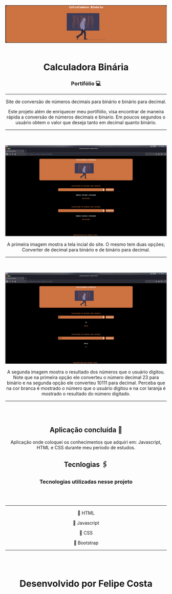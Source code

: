 <img src="./images/redm.png">
<br></br>
<h1 align="center">Calculadora Binária</h1>
<h3 align="center">Portifólio 💻</h3>
<hr>
<p align="center">Site de conversão de números decimais para binário e binário para decimal.</p>
<p align="center">Este projeto além de enriquecer meu portifólio, visa encontrar de maneira rápida a conversão de números decimais e binario. Em poucos segundos o usuário obtem o valor que deseja tanto em decimal quanto binário.</p>
<hr></hr>
<br></br>
<img src="./images/1red.png">
<p align="center">A primeira imagem mostra a tela incial do site. O mesmo tem duas opções; Converter de decimal para binário e de binário para decimal.</p>
<hr></hr>
<br></br>
<img src="./images/2red.png">
<p align="center">A segunda imagem mostra o resultado dos números que o usuário digitou. Note que na primeira opção ele converteu o número decimal 23 para binário e na segunda opção ele converteu 10111 para decimal. Perceba que na cor branca é mostrado o número que o usuário digitou e na cor laranja é mostrado o resultado do número digitado.</p>
<hr></hr>
<br></br>
<h2 align="center">Aplicação concluída 🚧</h2>
<p align="center">Aplicação onde coloquei os conhecimentos que adquiri em: Javascript, HTML e CSS  durante meu período de estudos.</p>
<h2 align="center">Tecnlogias 🖇️</h2>
<h3 align="center">Tecnologias utilizadas nesse projeto</h3>
<br></br>
<hr></hr>
<p align="center">🔨 HTML<p>
<p align="center">🔨 Javascript<p>
<p align="center">🔨 CSS<p>
<p align="center">🔨 Bootstrap<p>
<hr></hr>
<br></br>
<h1 align="center">Desenvolvido por Felipe Costa</h1>
